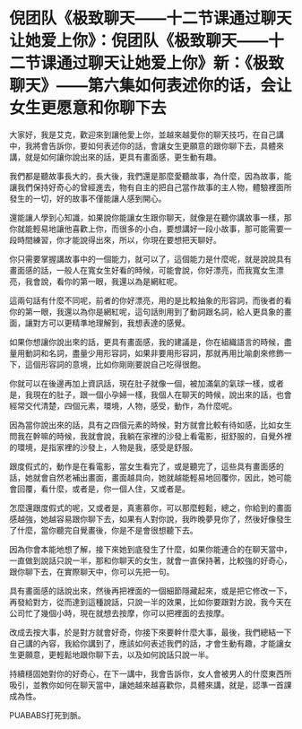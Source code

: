 # 倪团队《极致聊天——十二节课通过聊天让她爱上你》：倪团队《极致聊天——十二节课通过聊天让她爱上你》新：《极致聊天》——第六集如何表述你的话，会让女生更愿意和你聊下去

大家好，我是艾克，歡迎來到讓他愛上你，並越來越愛你的聊天技巧，在自己講中，我將會告訴你，要如何表述你的話，會讓女生更願意的跟你聊下去，具體來講，就是如何讓你說出來的話，更具有畫面感，更生動有趣。

我們都是聽故事長大的，長大後，我們還是那麼愛聽故事，為什麼，因為故事，能讓我們保持好奇心的曾經進去，物有自主的把自己當作故事的主人物，體驗裡面所發生的一切，好的故事不僅能讓人感到開心。

還能讓人學到心知識，如果說你能讓女生跟你聊天，就像是在聽你講故事一樣，那你就能輕易地讓他喜歡上你，而很多的小白，要想講好一段小故事，那可能需要一段時間練習，你才能說得出來，所以，你現在要想把天聊好。

你只需要掌握講故事中的一個能力，就可以了，這個能力是什麼呢，就是說說具有畫面感的話，一般人在寬女生好看的時候，可能會說，你好漂亮，而我寬女生漂亮，我會說，看你的第一眼，我還以為是網紅呢。

這兩句話有什麼不同呢，前者的你好漂亮，用的是比較抽象的形容詞，而後者的看你的第一眼，我還以為你是網紅呢，這句話則用到了動詞跟名詞，給人更具象的畫面，讓對方可以更精準地理解到，我想表達的感覺。

如果你想讓你說出來的話，更具有畫面感，我的建議是，你在組織語言的時候，盡量用動詞和名詞，盡量少用形容詞，如果非要用形容詞，那就再用比喻劇來修飾一下，這個形容詞的意境，比如你剛剛要說自己吃得很飽。

你就可以在後邊再加上資訊話，現在肚子就像一個，被加滿氣的氣球一樣，或者是，我現在的肚子，跟一個小孕婦一樣，我個人在聊天的時候，說出來的話，也會經常交代清楚，四個元素，環境，人物，感受，動作，為什麼呢。

因為當你說出來的話，具有之四個元素的時候，對方就會比較有待如感，比如女生問我在幹嘛的時候，我就會說，我躺在家裡的沙發上看電影，挺舒服的，自覺外裡的環境，是指家裡的沙發上，人物是我，感受是舒服。

跟度假式的，動作是在看電影，當女生看完了，或是聽完了，這些具有畫面感的話，她就會自然老補出畫面，畫面越具向，她就越能輕易地回覆你，因此，她可能會回覆，看什麼，或者是，你一個人住，又或者是。

怎麼還跟度假式的呢，又或者是，真憲慕你，可以那麼輕鬆，總之，你給到的畫面感越強，她越容易跟你聊下去，如果有人對你說，我昨晚夢見你了，然後好像發生了什麼，當你聽完自覺畫後，你是不是會很想聽下去。

因為你會本能地想了解，接下來她到底發生了什麼，如果你能連合的在聊天當中，一直做到說話只說一半，那和你聊天的女生，就會一直保持著，比較強的好奇心，跟你聊下去，在實際聊天中，你可以先把一句。

具有畫面感的話說出來，然後再把裡面的一個細節隱藏起來，或是把它修改一下，再發給對方，從而達到這種說話，只說一半的效果，比如你要跟對方說，我今天在公司忙了幾個小時，現在就想去按摩，你可以把裡面的去按摩。

改成去按大事，於是對方就會好奇，你接下來要幹什麼大事，最後，我們總結一下自己講的內容，我給你講到了，應該如何表述我們的話，才會生動有趣，才能讓女生更願意，更輕鬆地跟你聊下去，以及如何說話只說一半。

持續穩固她對你的好奇心，在下一講中，我會告訴你，女人會被男人的什麼東西所吸引，並教你如何在聊天當中，讓她越來越喜歡你，具體來講，就是，認準一首課成為性。

PUABABS打死到脈。
